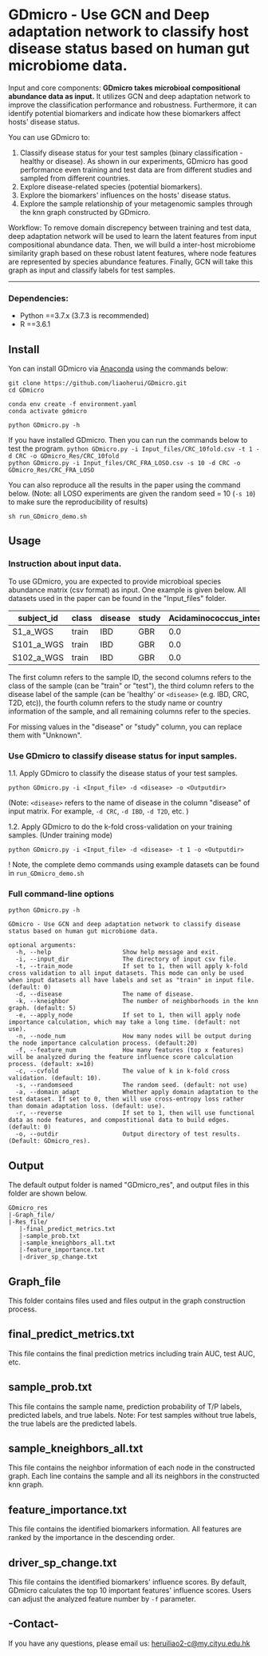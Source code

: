 #  GDmicro - Use GCN and Deep adaptation network to classify host disease status based on human gut microbiome data.

Input and core components:  __GDmicro takes microbioal compositional abundance data as input.__ It utilizes GCN and deep adaptation network to improve the classification performance and robustness. Furthermore, it can identify potential biomarkers and indicate how these biomarkers affect hosts' disease status.

You can use GDmicro to:
 1. Classify disease status for your test samples (binary classification - healthy or disease). As shown in our experiments, GDmicro has good performance even training and test data are from different studies and sampled from different countries.
 2. Explore disease-related species (potential biomarkers).
 3. Explore the biomarkers' influences on the hosts' disease status.
 4. Explore the sample relationship of your metagenomic samples through the knn graph constructed by GDmicro.

Workflow: To remove domain discrepency between training and test data, deep adaptation network will be used to learn the latent features from input compositional abundance data. Then, we will build a inter-host microbiome similarity graph based on these robust latent features, where node features are represented by species abundance features. Finally, GCN will take this graph as input and classify labels for test samples. <!---The overview of GDmicro is show below.-->


<!---
<img src="https://github.com/liaoherui/GDmicro/blob/main/Images/GDmicro_github.png" width = "800" height = "450" >  
-->
---------------------------------------------------------------------------

### Dependencies:
* Python ==3.7.x (3.7.3 is recommended)
* R ==3.6.1


## Install
Yon can install GDmicro via [Anaconda](https://anaconda.org/) using the commands below:<BR/>

`git clone https://github.com/liaoherui/GDmicro.git`<BR/>
`cd GDmicro`<BR/>

`conda env create -f environment.yaml`<BR/>
`conda activate gdmicro`<BR/>

`python GDmicro.py -h`<BR/>


If you have installed GDmicro. Then you can run the commands below to test the program.
`python GDmicro.py -i Input_files/CRC_10fold.csv -t 1 -d CRC -o GDmicro_Res/CRC_10fold`<BR/>
`python GDmicro.py -i Input_files/CRC_FRA_LOSO.csv -s 10 -d CRC -o GDmicro_Res/CRC_FRA_LOSO`

You can also reproduce all the results in the paper using the command below. (Note: all LOSO experiments are given the random seed = 10 (`-s 10`) to make sure the reproducibility of results)

`sh run_GDmicro_demo.sh`<BR/>

## Usage
### Instruction about input data.<BR/>
To use GDmicro, you are expected to provide microbioal species abundance matrix (csv format) as input. One example is given below. All datasets used in the paper can be found in the "Input_files" folder.

  | subject_id       | class        | disease       | study      | Acidaminococcus_intestini  | ...     |
  |--------------|--------------|--------------|------------|------------|------------|
  | S1_a_WGS | train | IBD  | GBR  |0.0  |...   |
  | S101_a_WGS | train | IBD  | GBR  |0.0  |...   |
  | S102_a_WGS | train | IBD  | GBR  |0.0  |...   |
  
The first column refers to the sample ID, the second columns refers to the class of the sample (can be "train" or "test"), the third column refers to the disease label of the sample (can be 'healthy' or `<disease>` (e.g. IBD, CRC, T2D, etc)), the fourth column refers to the study name or country information of the sample, and all remaining columns refer to the species.

For missing values in the "disease" or "study" column, you can replace them with "Unknown".


### Use GDmicro to classify disease status for input samples.<BR/>
   1.1. Apply GDmicro to classify the disease status of your test samples.<BR/>
   
   `python GDmicro.py -i <Input_file> -d <disease> -o <Outputdir>`<BR/>
   
   (Note: `<disease>` refers to the name of disease in the column "disease" of input matrix. For example, `-d CRC`, `-d IBD`, `-d T2D`, etc. )
    
   1.2. Apply GDmicro to do the k-fold cross-validation on your training samples. (Under training mode)<BR/> 

   `python GDmicro.py -i <Input_file> -d <disease> -t 1 -o <Outputdir>`<BR/>
   
   
   ! Note, the complete demo commands using example datasets can be found in `run_GDmicro_demo.sh`
 
   

### Full command-line options
 
  `python GDmicro.py -h`<BR/>
  ```
  GDmicro - Use GCN and deep adaptation network to classify disease status based on human gut microbiome data.
  
  optional arguments:
    -h, --help                    Show help message and exit.
    -i, --input_dir               The directory of input csv file.
    -t, --train_mode              If set to 1, then will apply k-fold cross validation to all input datasets. This mode can only be used when input datasets all have labels and set as "train" in input file. (default: 0)
    -d, --disease                 The name of disease.
    -k, --kneighbor               The number of neighborhoods in the knn graph. (default: 5)
    -e, --apply_node              If set to 1, then will apply node importance calculation, which may take a long time. (default: not use).
    -n, --node_num                How many nodes will be output during the node importance calculation process. (default:20)
    -f, --feature_num             How many features (top x features) will be analyzed during the feature influence score calculation process. (default: x=10)
    -c, --cvfold                  The value of k in k-fold cross validation. (default: 10).
    -s, --randomseed              The random seed. (default: not use)
    -a, --domain_adapt            Whether apply domain adaptation to the test dataset. If set to 0, then will use cross-entropy loss rather than domain adaptation loss. (default: use).
    -r, --reverse                 If set to 1, then will use functional data as node features, and compostitional data to build edges. (default: 0)
    -o, --outdir                  Output directory of test results. (Default: GDmicro_res).
  ```
  
  ## Output
The default output folder is named "GDmicro_res", and output files in this folder are shown below.

 ```
GDmicro_res
|-Graph_file/
|-Res_file/
    |-final_predict_metrics.txt
    |-sample_prob.txt
    |-sample_kneighbors_all.txt
    |-feature_importance.txt
    |-driver_sp_change.txt
```
Graph_file
-------------------------
This folder contains files used and files output in the graph construction process.

final_predict_metrics.txt
-------------------------
This file contains the final prediction metrics including train AUC, test AUC, etc.

sample_prob.txt
---------------
This file contains the sample name, prediction probability of T/P labels, predicted labels, and true labels. Note: For test samples without true labels, the true labels are the predicted labels.

sample_kneighbors_all.txt
-------------------------
This file contains the neighbor information of each node in the constructed graph. Each line contains the sample and all its neighbors in the constructed knn graph.

feature_importance.txt
----------------------
This file contains the identified biomarkers information. All features are ranked by the importance in the descending order.

driver_sp_change.txt
----------------------
This file contains the identified biomarkers' influence scores. By default, GDmicro calculates the top 10 important features' influence scores. Users can adjust the analyzed feature number by `-f` parameter.

  ## -Contact-
  
 If you have any questions, please email us: heruiliao2-c@my.cityu.edu.hk


